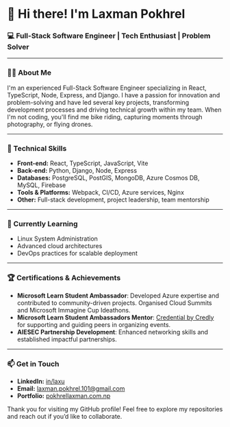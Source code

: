 # 👋 Hi there! I'm Laxman Pokhrel

### 💻 Full-Stack Software Engineer | Tech Enthusiast | Problem Solver

---

### 👨‍💻 About Me

I'm an experienced Full-Stack Software Engineer specializing in React, TypeScript, Node, Express, and Django. I have a passion for innovation and problem-solving and have led several key projects, transforming development processes and driving technical growth within my team. When I'm not coding, you'll find me bike riding, capturing moments through photography, or flying drones.

---

### 🔧 Technical Skills

- **Front-end:** React, TypeScript, JavaScript, Vite
- **Back-end:** Python, Django, Node, Express
- **Databases:** PostgreSQL, PostGIS, MongoDB, Azure Cosmos DB, MySQL, Firebase
- **Tools & Platforms:** Webpack, CI/CD, Azure services, Nginx
- **Other:** Full-stack development, project leadership, team mentorship

---

### 🌱 Currently Learning

- Linux System Administration
- Advanced cloud architectures
- DevOps practices for scalable deployment

---

### 🏆 Certifications & Achievements

- **Microsoft Learn Student Ambassador**: Developed Azure expertise and contributed to community-driven projects. Organised Cloud Summits and Microsoft Immagine Cup Ideathons.
- **Microsoft Learn Student Ambassadors Mentor**: [Credential by Credly](https://www.credly.com/badges/e127e207-ed1f-4726-ab21-e6a285a38de0/linked_in_profile) for supporting and guiding peers in organizing events.
- **AIESEC Partnership Development**: Enhanced networking skills and established impactful partnerships.

---

### 📫 Get in Touch

- **LinkedIn:** [in/laxu](https://www.linkedin.com/in/laxu/)
- **Email:** [laxman.pokhrel.101@gmail.com](mailto:laxman.pokhrel.101@gmail.com)
- **Portfolio:** [pokhrellaxman.com.np](https://pokhrellaxman.com.np)

Thank you for visiting my GitHub profile! Feel free to explore my repositories and reach out if you’d like to collaborate.
